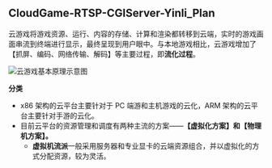 ## CloudGame-RTSP-CGIServer-Yinli_Plan

云游戏将游戏资源、运行、内容的存储、计算和渲染都转移到云端，实时的游戏画面串流到终端进行显示，最终呈现到用户眼中。与本地游戏相比，云游戏增加了【抓屏、编码、网络传输、解码】等主要过程，即**流化过程**。

![云游戏基本原理示意图](E:\0-研究生重要文件\Tencent\4-mini项目\解码资料\云游戏基本原理示意图.jpg)

**分类**

- x86 架构的云平台主要针对于 PC 端游和主机游戏的云化，ARM 架构的云平台主要针对手游的云化。
- 目前云平台的资源管理和调度有两种主流的方案——**【虚拟化方案】和【物理机方案】。**
  - **虚拟机流派**一般采用服务器和专业显卡的云端资源组合，并以虚拟化的方式分配资源，较为灵活。